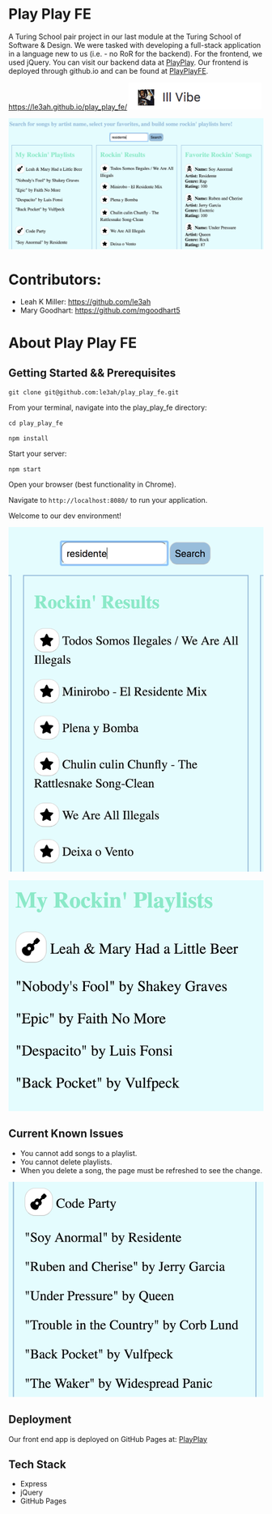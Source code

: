 # Play Play FE

A Turing School pair project in our last module at the Turing School of Software & Design.  We were tasked with developing a full-stack application in a language new to us (i.e. - no RoR for the backend).  For the frontend, we used jQuery.  You can visit our backend data at [PlayPlay](https://protected-fortress-76604.herokuapp.com).  Our frontend is deployed through github.io and can be found at [PlayPlayFE](https://le3ah.github.io/play_play_fe/).

https://le3ah.github.io/play_play_fe/
![favicon](/.readme/favicon.png)

![main page](/.readme/whole_pic.png)

# Contributors:

* Leah K Miller: https://github.com/le3ah
* Mary Goodhart: https://github.com/mgoodhart5

# About Play Play FE

## Getting Started && Prerequisites

```
git clone git@github.com:le3ah/play_play_fe.git
```

From your terminal, navigate into the play_play_fe directory:

```
cd play_play_fe
```

```
npm install
```

Start your server:

```
npm start
```

Open your browser (best functionality in Chrome).

Navigate to `http://localhost:8080/` to run your application.

Welcome to our dev environment!

![search artist](/.readme/search_results.png)

![playlist](/.readme/playlistsl_m.png)

## Current Known Issues

* You cannot add songs to a playlist.
* You cannot delete playlists.
* When you delete a song, the page must be refreshed to see the change.

![PlayPlay](/.readme/playlist.png)

## Deployment

Our front end app is deployed on GitHub Pages at: [PlayPlay](https://le3ah.github.io/play_play_fe/)

## Tech Stack

* Express
* jQuery
* GitHub Pages
